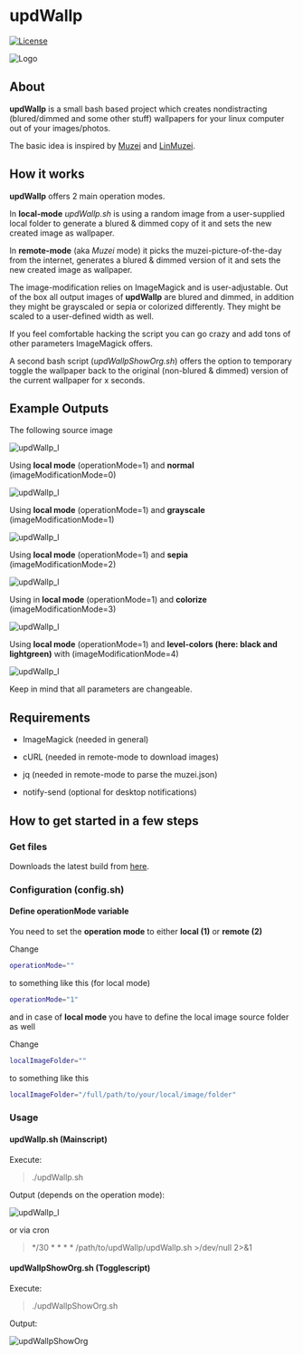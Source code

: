 updWallp
=========
[![License](https://img.shields.io/badge/license-GPL3-brightgreen.svg)](LICENSE)

![Logo](https://raw.githubusercontent.com/yafp/updWallp/master/img/appIcon_128px.png)


## About
**updWallp** is a small bash based project which creates nondistracting (blured/dimmed and some other stuff) wallpapers for your linux computer out of your images/photos.

The basic idea is inspired by [Muzei](https://github.com/romannurik/muzei/) and [LinMuzei](https://github.com/aepirli/linmuzei).



## How it works

**updWallp** offers 2 main operation modes.

In **local-mode** *updWallp.sh* is using a random image from a user-supplied local folder to generate a blured & dimmed copy of it and sets the new created image as wallpaper.

In **remote-mode** (aka *Muzei* mode) it picks the muzei-picture-of-the-day from the internet, generates a blured & dimmed version of it and sets the new created image as wallpaper.

The image-modification relies on ImageMagick and is user-adjustable.
Out of the box all output images of **updWallp** are blured and dimmed, in addition they might be grayscaled or sepia or colorized differently. They might be scaled to a user-defined width as well.

If you feel comfortable hacking the script you can go crazy and add tons of other parameters ImageMagick offers.

A second bash script (*updWallpShowOrg.sh*) offers the option to temporary toggle the wallpaper back to the original (non-blured & dimmed) version of the current wallpaper for x seconds.


## Example Outputs
The following source image

![updWallp_l](https://raw.githubusercontent.com/yafp/updWallp/master/doc/ss_exampleBase.png)

Using **local mode** (operationMode=1) and **normal** (imageModificationMode=0)

![updWallp_l](https://raw.githubusercontent.com/yafp/updWallp/master/doc/ss_exampleOutputMode0.png)

Using **local mode** (operationMode=1) and **grayscale** (imageModificationMode=1)

![updWallp_l](https://raw.githubusercontent.com/yafp/updWallp/master/doc/ss_exampleOutputMode1.png)

Using **local mode** (operationMode=1) and **sepia** (imageModificationMode=2)

![updWallp_l](https://raw.githubusercontent.com/yafp/updWallp/master/doc/ss_exampleOutputMode2.png)

Using in **local mode** (operationMode=1) and **colorize** (imageModificationMode=3)

![updWallp_l](https://raw.githubusercontent.com/yafp/updWallp/master/doc/ss_exampleOutputMode3.png)

Using **local mode** (operationMode=1) and **level-colors (here: black and lightgreen)** with (imageModificationMode=4)

![updWallp_l](https://raw.githubusercontent.com/yafp/updWallp/master/doc/ss_exampleOutputMode4.png)

Keep in mind that all parameters are changeable.


## Requirements
- ImageMagick (needed in general)

- cURL (needed in remote-mode to download images)

- jq (needed in remote-mode to parse the muzei.json)

- notify-send (optional for desktop notifications)


## How to get started in a few steps
### Get files
Downloads the latest build from [here](https://github.com/yafp/updWallp/archive/master.zip).

### Configuration (config.sh)
#### Define operationMode variable
You need to set the **operation mode** to either **local (1)** or **remote (2)**

Change
```bash
operationMode=""
```

to something like this (for local mode)
```bash
operationMode="1"
```

and in case of **local mode** you have to define the local image source folder as well

Change
```bash
localImageFolder=""
```

to something like this
```bash
localImageFolder="/full/path/to/your/local/image/folder"
```



### Usage
#### updWallp.sh (Mainscript)
Execute:

> ./updWallp.sh

Output (depends on the operation mode):

![updWallp_l](https://raw.githubusercontent.com/yafp/updWallp/master/doc/ss_updWallp_l.png)

or via cron
> */30 * * * * /path/to/updWallp/updWallp.sh >/dev/null 2>&1


#### updWallpShowOrg.sh (Togglescript)
Execute:

> ./updWallpShowOrg.sh

Output:

![updWallpShowOrg](https://raw.githubusercontent.com/yafp/updWallp/master/doc/ss_updWallpShowOrg.png)
